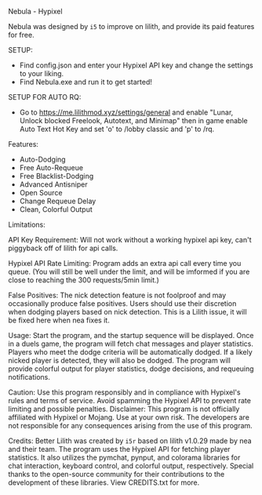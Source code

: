Nebula - Hypixel

Nebula was designed by `i5` to improve on lilith, and provide its paid features for free.

SETUP:
- Find config.json and enter your Hypixel API key and change the settings to your liking.
- Find Nebula.exe and run it to get started!

SETUP FOR AUTO RQ:
- Go to https://me.lilithmod.xyz/settings/general and enable "Lunar, Unlock blocked Freelook, Autotext, and Minimap" then in game enable Auto Text Hot Key and set 'o' to /lobby classic and 'p' to /rq.

Features:

- Auto-Dodging
- Free Auto-Requeue
- Free Blacklist-Dodging
- Advanced Antisniper
- Open Source
- Change Requeue Delay
- Clean, Colorful Output

Limitations:

API Key Requirement: Will not work without a working hypixel api key, can't piggyback off of lilith for api calls.

Hypixel API Rate Limiting: Program adds an extra api call every time you queue. (You will still be well under the limit, and will be imformed if you are close to reaching the 300 requests/5min limit.)

False Positives: The nick detection feature is not foolproof and may occasionally produce false positives. Users should use their discretion when dodging players based on nick detection. This is a Lilith issue, it will be fixed here when nea fixes it.

Usage:
Start the program, and the startup sequence will be displayed.
Once in a duels game, the program will fetch chat messages and player statistics.
Players who meet the dodge criteria will be automatically dodged.
If a likely nicked player is detected, they will also be dodged.
The program will provide colorful output for player statistics, dodge decisions, and requeuing notifications.

Caution:
Use this program responsibly and in compliance with Hypixel's rules and terms of service.
Avoid spamming the Hypixel API to prevent rate limiting and possible penalties.
Disclaimer:
This program is not officially affiliated with Hypixel or Mojang. Use at your own risk. The developers are not responsible for any consequences arising from the use of this program.

Credits:
Better Lilith was created by `i5r` based on lilith v1.0.29 made by nea and their team. The program uses the Hypixel API for fetching player statistics. It also utilizes the pymchat, pynput, and colorama libraries for chat interaction, keyboard control, and colorful output, respectively. Special thanks to the open-source community for their contributions to the development of these libraries. View CREDITS.txt for more.